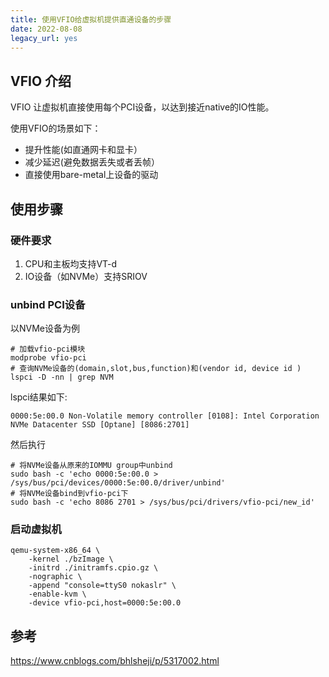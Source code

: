 ```yaml
---
title: 使用VFIO给虚拟机提供直通设备的步骤
date: 2022-08-08
legacy_url: yes
---
```


## VFIO 介绍

VFIO 让虚拟机直接使用每个PCI设备，以达到接近native的IO性能。

使用VFIO的场景如下：

* 提升性能(如直通网卡和显卡）
* 减少延迟(避免数据丢失或者丢帧）
* 直接使用bare-metal上设备的驱动

## 使用步骤

### 硬件要求

1. CPU和主板均支持VT-d
2. IO设备（如NVMe）支持SRIOV

### unbind PCI设备

以NVMe设备为例


```
# 加载vfio-pci模块
modprobe vfio-pci
# 查询NVMe设备的(domain,slot,bus,function)和(vendor id, device id )
lspci -D -nn | grep NVM
```

lspci结果如下:

```
0000:5e:00.0 Non-Volatile memory controller [0108]: Intel Corporation NVMe Datacenter SSD [Optane] [8086:2701]
```

然后执行

```
# 将NVMe设备从原来的IOMMU group中unbind
sudo bash -c 'echo 0000:5e:00.0 > /sys/bus/pci/devices/0000:5e:00.0/driver/unbind'
# 将NVMe设备bind到vfio-pci下
sudo bash -c 'echo 8086 2701 > /sys/bus/pci/drivers/vfio-pci/new_id'
```

### 启动虚拟机

```
qemu-system-x86_64 \
    -kernel ./bzImage \
    -initrd ./initramfs.cpio.gz \
    -nographic \
    -append "console=ttyS0 nokaslr" \
    -enable-kvm \
    -device vfio-pci,host=0000:5e:00.0
```

## 参考

https://www.cnblogs.com/bhlsheji/p/5317002.html
